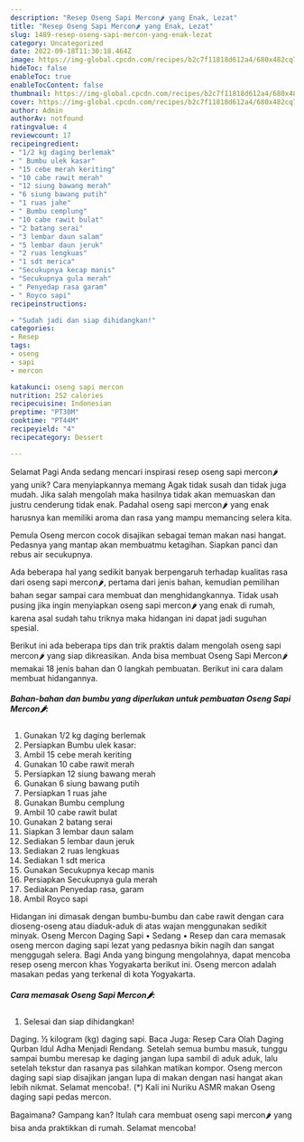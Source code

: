 ```yaml
---
description: "Resep Oseng Sapi Mercon🌶 yang Enak, Lezat"
title: "Resep Oseng Sapi Mercon🌶 yang Enak, Lezat"
slug: 1489-resep-oseng-sapi-mercon-yang-enak-lezat
category: Uncategorized
date: 2022-09-18T11:30:18.464Z
image: https://img-global.cpcdn.com/recipes/b2c7f11818d612a4/680x482cq70/oseng-sapi-mercon-foto-resep-utama.jpg
hideToc: false
enableToc: true
enableTocContent: false
thumbnail: https://img-global.cpcdn.com/recipes/b2c7f11818d612a4/680x482cq70/oseng-sapi-mercon-foto-resep-utama.jpg
cover: https://img-global.cpcdn.com/recipes/b2c7f11818d612a4/680x482cq70/oseng-sapi-mercon-foto-resep-utama.jpg
author: Admin
authorAv: notfound
ratingvalue: 4
reviewcount: 17
recipeingredient:
- "1/2 kg daging berlemak"
- " Bumbu ulek kasar"
- "15 cebe merah keriting"
- "10 cabe rawit merah"
- "12 siung bawang merah"
- "6 siung bawang putih"
- "1 ruas jahe"
- " Bumbu cemplung"
- "10 cabe rawit bulat"
- "2 batang serai"
- "3 lembar daun salam"
- "5 lembar daun jeruk"
- "2 ruas lengkuas"
- "1 sdt merica"
- "Secukupnya kecap manis"
- "Secukupnya gula merah"
- " Penyedap rasa garam"
- " Royco sapi"
recipeinstructions:

- "Sudah jadi dan siap dihidangkan!"
categories:
- Resep
tags:
- oseng
- sapi
- mercon

katakunci: oseng sapi mercon 
nutrition: 252 calories
recipecuisine: Indonesian
preptime: "PT30M"
cooktime: "PT44M"
recipeyield: "4"
recipecategory: Dessert

---
```



Selamat Pagi Anda sedang mencari inspirasi resep oseng sapi mercon🌶 yang unik? Cara menyiapkannya memang Agak tidak susah dan tidak juga mudah. Jika salah mengolah maka hasilnya tidak akan memuaskan dan justru cenderung tidak enak. Padahal oseng sapi mercon🌶 yang enak harusnya kan memiliki aroma dan rasa yang mampu memancing selera kita.


Pemula Oseng mercon cocok disajikan sebagai teman makan nasi hangat. Pedasnya yang mantap akan membuatmu ketagihan. Siapkan panci dan rebus air secukupnya.

Ada beberapa hal yang sedikit banyak berpengaruh terhadap kualitas rasa dari oseng sapi mercon🌶, pertama dari jenis bahan, kemudian pemilihan bahan segar sampai cara membuat dan menghidangkannya. Tidak usah pusing jika ingin menyiapkan oseng sapi mercon🌶 yang enak di rumah, karena asal sudah tahu triknya maka hidangan ini dapat jadi suguhan spesial.


Berikut ini ada beberapa tips dan trik praktis dalam mengolah oseng sapi mercon🌶 yang siap dikreasikan. Anda bisa membuat Oseng Sapi Mercon🌶 memakai 18 jenis bahan dan 0 langkah pembuatan. Berikut ini cara dalam membuat hidangannya.

<!--inarticleads1-->

##### Bahan-bahan dan bumbu yang diperlukan untuk pembuatan Oseng Sapi Mercon🌶:

1. Gunakan 1/2 kg daging berlemak
1. Persiapkan  Bumbu ulek kasar:
1. Ambil 15 cebe merah keriting
1. Gunakan 10 cabe rawit merah
1. Persiapkan 12 siung bawang merah
1. Gunakan 6 siung bawang putih
1. Persiapkan 1 ruas jahe
1. Gunakan  Bumbu cemplung
1. Ambil 10 cabe rawit bulat
1. Gunakan 2 batang serai
1. Siapkan 3 lembar daun salam
1. Sediakan 5 lembar daun jeruk
1. Sediakan 2 ruas lengkuas
1. Sediakan 1 sdt merica
1. Gunakan Secukupnya kecap manis
1. Persiapkan Secukupnya gula merah
1. Sediakan  Penyedap rasa, garam
1. Ambil  Royco sapi


Hidangan ini dimasak dengan bumbu-bumbu dan cabe rawit dengan cara dioseng-oseng atau diaduk-aduk di atas wajan menggunakan sedikit minyak. Oseng Mercon Daging Sapi • Sedang • Resep dan cara memasak oseng mercon daging sapi lezat yang pedasnya bikin nagih dan sangat menggugah selera. Bagi Anda yang bingung mengolahnya, dapat mencoba resep oseng mercon khas Yogyakarta berikut ini. Oseng mercon adalah masakan pedas yang terkenal di kota Yogyakarta. 

<!--inarticleads2-->

##### Cara memasak Oseng Sapi Mercon🌶:


1. Selesai dan siap dihidangkan!

Daging. ½ kilogram (kg) daging sapi. Baca Juga: Resep Cara Olah Daging Qurban Idul Adha Menjadi Rendang. Setelah semua bumbu masuk, tunggu sampai bumbu meresap ke daging jangan lupa sambil di aduk aduk, lalu setelah tekstur dan rasanya pas silahkan matikan kompor. Oseng mercon daging sapi siap disajikan jangan lupa di makan dengan nasi hangat akan lebih nikmat. Selamat mencoba!. (*) Kali ini Nuriku ASMR makan Oseng daging sapi pedas mercon. 

Bagaimana? Gampang kan? Itulah cara membuat oseng sapi mercon🌶 yang bisa anda praktikkan di rumah. Selamat mencoba!
